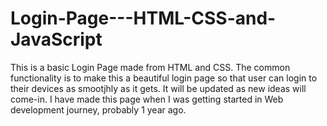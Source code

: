 # Login-Page---HTML-CSS-and-JavaScript
This is a basic Login Page made from HTML and CSS. The common functionality is to make this a beautiful login page so that user can login to their devices as smootjhly as it gets.
It will be updated as new ideas will come-in. I have made this page when I was getting started in Web development journey, probably 1 year ago.
